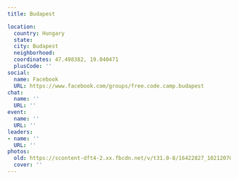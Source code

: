 ```yaml
---
title: Budapest

location:
  country: Hungary
  state: 
  city: Budapest
  neighborhood: 
  coordinates: 47.498382, 19.040471
  plusCode: ''
social:
  name: Facebook
  URL: https://www.facebook.com/groups/free.code.camp.budapest
chat:
  name: ''
  URL: ''
event:
  name: ''
  URL: ''
leaders:
- name: ''
  URL: ''
photos:
  old: https://scontent-dft4-2.xx.fbcdn.net/v/t31.0-8/16422827_10212070505817876_1832109569957606560_o.jpg?oh=7f32cfda598b465311a844a58b391d60&oe=59620B54
  cover: ''
---
```

